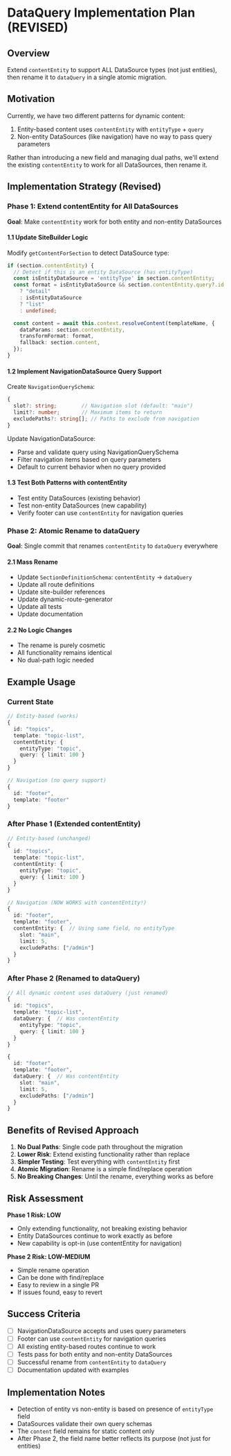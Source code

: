 # DataQuery Implementation Plan (REVISED)

## Overview

Extend `contentEntity` to support ALL DataSource types (not just entities), then rename it to `dataQuery` in a single atomic migration.

## Motivation

Currently, we have two different patterns for dynamic content:

1. Entity-based content uses `contentEntity` with `entityType` + `query`
2. Non-entity DataSources (like navigation) have no way to pass query parameters

Rather than introducing a new field and managing dual paths, we'll extend the existing `contentEntity` to work for all DataSources, then rename it.

## Implementation Strategy (Revised)

### Phase 1: Extend contentEntity for All DataSources

**Goal**: Make `contentEntity` work for both entity and non-entity DataSources

#### 1.1 Update SiteBuilder Logic

Modify `getContentForSection` to detect DataSource type:

```typescript
if (section.contentEntity) {
  // Detect if this is an entity DataSource (has entityType)
  const isEntityDataSource = 'entityType' in section.contentEntity;
  const format = isEntityDataSource && section.contentEntity.query?.id 
    ? "detail" 
    : isEntityDataSource 
    ? "list" 
    : undefined;

  const content = await this.context.resolveContent(templateName, {
    dataParams: section.contentEntity,
    transformFormat: format,
    fallback: section.content,
  });
}
```

#### 1.2 Implement NavigationDataSource Query Support

Create `NavigationQuerySchema`:

```typescript
{
  slot?: string;        // Navigation slot (default: "main")
  limit?: number;       // Maximum items to return
  excludePaths?: string[]; // Paths to exclude from navigation
}
```

Update NavigationDataSource:
- Parse and validate query using NavigationQuerySchema
- Filter navigation items based on query parameters
- Default to current behavior when no query provided

#### 1.3 Test Both Patterns with contentEntity

- Test entity DataSources (existing behavior)
- Test non-entity DataSources (new capability)
- Verify footer can use `contentEntity` for navigation queries

### Phase 2: Atomic Rename to dataQuery

**Goal**: Single commit that renames `contentEntity` to `dataQuery` everywhere

#### 2.1 Mass Rename

- Update `SectionDefinitionSchema`: `contentEntity` → `dataQuery`
- Update all route definitions
- Update site-builder references
- Update dynamic-route-generator
- Update all tests
- Update documentation

#### 2.2 No Logic Changes

- The rename is purely cosmetic
- All functionality remains identical
- No dual-path logic needed

## Example Usage

### Current State

```typescript
// Entity-based (works)
{
  id: "topics",
  template: "topic-list",
  contentEntity: {
    entityType: "topic",
    query: { limit: 100 }
  }
}

// Navigation (no query support)
{
  id: "footer",
  template: "footer"
}
```

### After Phase 1 (Extended contentEntity)

```typescript
// Entity-based (unchanged)
{
  id: "topics",
  template: "topic-list",
  contentEntity: {
    entityType: "topic",
    query: { limit: 100 }
  }
}

// Navigation (NOW WORKS with contentEntity!)
{
  id: "footer",
  template: "footer",
  contentEntity: {  // Using same field, no entityType
    slot: "main",
    limit: 5,
    excludePaths: ["/admin"]
  }
}
```

### After Phase 2 (Renamed to dataQuery)

```typescript
// All dynamic content uses dataQuery (just renamed)
{
  id: "topics",
  template: "topic-list",
  dataQuery: {  // Was contentEntity
    entityType: "topic",
    query: { limit: 100 }
  }
}

{
  id: "footer",
  template: "footer",
  dataQuery: {  // Was contentEntity
    slot: "main",
    limit: 5,
    excludePaths: ["/admin"]
  }
}
```

## Benefits of Revised Approach

1. **No Dual Paths**: Single code path throughout the migration
2. **Lower Risk**: Extend existing functionality rather than replace
3. **Simpler Testing**: Test everything with `contentEntity` first
4. **Atomic Migration**: Rename is a simple find/replace operation
5. **No Breaking Changes**: Until the rename, everything works as before

## Risk Assessment

**Phase 1 Risk: LOW**
- Only extending functionality, not breaking existing behavior
- Entity DataSources continue to work exactly as before
- New capability is opt-in (use contentEntity for navigation)

**Phase 2 Risk: LOW-MEDIUM**
- Simple rename operation
- Can be done with find/replace
- Easy to review in a single PR
- If issues found, easy to revert

## Success Criteria

- [ ] NavigationDataSource accepts and uses query parameters
- [ ] Footer can use `contentEntity` for navigation queries
- [ ] All existing entity-based routes continue to work
- [ ] Tests pass for both entity and non-entity DataSources
- [ ] Successful rename from `contentEntity` to `dataQuery`
- [ ] Documentation updated with examples

## Implementation Notes

- Detection of entity vs non-entity is based on presence of `entityType` field
- DataSources validate their own query schemas
- The `content` field remains for static content only
- After Phase 2, the field name better reflects its purpose (not just for entities)
